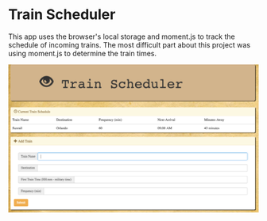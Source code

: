 # Train Scheduler
This app uses the browser's local storage and moment.js to track the schedule of incoming trains. The most difficult part about this project was using moment.js to determine the train times.

![TrainScheduler](https://github.com/seancapelle/trainScheduler/blob/master/assets/images/trainscheduler.png)
